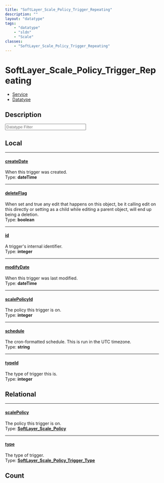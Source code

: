 ```yaml
---
title: "SoftLayer_Scale_Policy_Trigger_Repeating"
description: ""
layout: "datatype"
tags:
    - "datatype"
    - "sldn"
    - "Scale"
classes:
    - "SoftLayer_Scale_Policy_Trigger_Repeating"
---
```


# SoftLayer_Scale_Policy_Trigger_Repeating
<div id='service-datatype'>
    <ul id='sldn-reference-tabs'>
    <li id='service'> <a href='/reference/services/SoftLayer_Scale_Policy_Trigger_Repeating' >Service</a></li>    <li id='datatype'> <a href='/reference/datatypes/SoftLayer_Scale_Policy_Trigger_Repeating' >Datatype</a></li>
    </ul>
</div>

## Description 








<!-- Filer BEGIN -->
<div class="view-filters">
        <div class="clearfix">
            <div class="search-input-box">
                <input placeholder="Datatype Filter" onkeyup="titleSearch(inputId='prop-input', divId='properties', elementClass='prop-row')" 
                    type="text" id="prop-input" value="" size="30" maxlength="128" class="form-text">
            </div>
        </div>
</div>
<!-- Filer END -->

<div id="properties" class="content">
<div id="localProperties" class="prop-content" >

## Local
<div class="prop-row">

-----
[createDate]: #createdate
#### [createDate]
When this trigger was created.  
<span class="type-label">Type: </span>**dateTime**  



</div>
<div class="prop-row">

-----
[deleteFlag]: #deleteflag
#### [deleteFlag]
When set and true any edit that happens on this object, be it calling edit on this directly or setting as a child while editing a parent object, will end up being a deletion.   
<span class="type-label">Type: </span>**boolean**  



</div>
<div class="prop-row">

-----
[id]: #id
#### [id]
A trigger's internal identifier.  
<span class="type-label">Type: </span>**integer**  



</div>
<div class="prop-row">

-----
[modifyDate]: #modifydate
#### [modifyDate]
When this trigger was last modified.  
<span class="type-label">Type: </span>**dateTime**  



</div>
<div class="prop-row">

-----
[scalePolicyId]: #scalepolicyid
#### [scalePolicyId]
The policy this trigger is on.  
<span class="type-label">Type: </span>**integer**  



</div>
<div class="prop-row">

-----
[schedule]: #schedule
#### [schedule]
The cron-formatted schedule. This is run in the UTC timezone.  
<span class="type-label">Type: </span>**string**  



</div>
<div class="prop-row">

-----
[typeId]: #typeid
#### [typeId]
The type of trigger this is.  
<span class="type-label">Type: </span>**integer**  



</div>
</div>
<!-- LOCAL PROPERTY END -->

<div id="relationalProperties"  class="prop-content" >

## Relational
<div class="prop-row">

-----
[scalePolicy]: #scalepolicy
#### [scalePolicy]
The policy this trigger is on.  
<span class="type-label">Type: </span>**<a href='/reference/datatypes/SoftLayer_Scale_Policy'>SoftLayer_Scale_Policy </a>**  



</div>
<div class="prop-row">

-----
[type]: #type
#### [type]
The type of trigger.  
<span class="type-label">Type: </span>**<a href='/reference/datatypes/SoftLayer_Scale_Policy_Trigger_Type'>SoftLayer_Scale_Policy_Trigger_Type </a>**  



</div>

## Count
</div>


